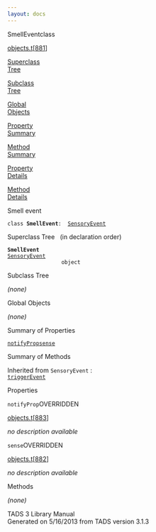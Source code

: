 ```yaml
---
layout: docs
---
```

<span class="title">SmellEvent</span><span class="type">class</span>

[objects.t](../file/objects.t.html)\[[881](../source/objects.t.html#881)\]

[Superclass  
Tree](#_SuperClassTree_)

[Subclass  
Tree](#_SubClassTree_)

[Global  
Objects](#_ObjectSummary_)

[Property  
Summary](#_PropSummary_)

[Method  
Summary](#_MethodSummary_)

[Property  
Details](#_Properties_)

[Method  
Details](#_Methods_)

<div class="fdesc">

Smell event

`class `**`SmellEvent`**` :   `[`SensoryEvent`](../object/SensoryEvent.html)

</div>

<span id="_SuperClassTree_"></span>

<div class="mjhd">

<span class="hdln">Superclass Tree</span>   (in declaration order)

</div>

**`SmellEvent`**  
[`SensoryEvent`](../object/SensoryEvent.html)  
`                 object`  
<span id="_SubClassTree_"></span>

<div class="mjhd">

<span class="hdln">Subclass Tree</span>  

</div>

*(none)* <span id="_ObjectSummary_"></span>

<div class="mjhd">

<span class="hdln">Global Objects</span>  

</div>

*(none)* <span id="_PropSummary_"></span>

<div class="mjhd">

<span class="hdln">Summary of Properties</span>  

</div>

[`notifyProp`](#notifyProp)[`sense`](#sense)



<span id="_MethodSummary_"></span>

<div class="mjhd">

<span class="hdln">Summary of Methods</span>  

</div>



Inherited from `SensoryEvent` :  
[`triggerEvent`](../object/SensoryEvent.html#triggerEvent)

<span id="_Properties_"></span>

<div class="mjhd">

<span class="hdln">Properties</span>  

</div>

<span id="notifyProp"></span>

`notifyProp`<span class="rem">OVERRIDDEN</span>

[objects.t](../file/objects.t.html)\[[883](../source/objects.t.html#883)\]

<div class="desc">

*no description available*

</div>

<span id="sense"></span>

`sense`<span class="rem">OVERRIDDEN</span>

[objects.t](../file/objects.t.html)\[[882](../source/objects.t.html#882)\]

<div class="desc">

*no description available*

</div>

<span id="_Methods_"></span>

<div class="mjhd">

<span class="hdln">Methods</span>  

</div>

*(none)*

<div class="ftr">

TADS 3 Library Manual  
Generated on 5/16/2013 from TADS version 3.1.3

</div>
